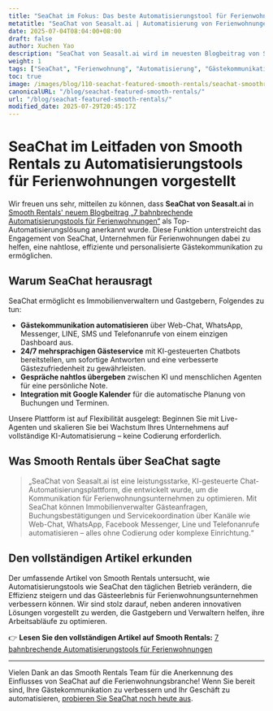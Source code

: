 ```yaml
---
title: "SeaChat im Fokus: Das beste Automatisierungstool für Ferienwohnungen von Smooth Rentals"
metatitle: "SeaChat von Seasalt.ai | Automatisierung von Ferienwohnungen | Smooth Rentals Feature"
date: 2025-07-04T08:04:00+08:00
draft: false
author: Xuchen Yao
description: "SeaChat von Seasalt.ai wird im neuesten Blogbeitrag von Smooth Rentals als führendes Automatisierungstool für Ferienwohnungen anerkannt. Entdecken Sie, wie SeaChat die Gästekommunikation optimiert und die Effizienz steigert."
weight: 1
tags: ["SeaChat", "Ferienwohnung", "Automatisierung", "Gästekommunikation", "Smooth Rentals", "AI Chatbot"]
toc: true
image: /images/blog/110-seachat-featured-smooth-rentals/seachat-smoothrentals-feature.jpeg
canonicalURL: "/blog/seachat-featured-smooth-rentals/"
url: "/blog/seachat-featured-smooth-rentals/"
modified_date: 2025-07-29T20:45:17Z
---
```


# SeaChat im Leitfaden von Smooth Rentals zu Automatisierungstools für Ferienwohnungen vorgestellt

Wir freuen uns sehr, mitteilen zu können, dass **SeaChat von Seasalt.ai** in [Smooth Rentals' neuem Blogbeitrag „7 bahnbrechende Automatisierungstools für Ferienwohnungen“](https://smooth.rentals/blog/vacation-rental-automation-tools/) als Top-Automatisierungslösung anerkannt wurde. Diese Funktion unterstreicht das Engagement von SeaChat, Unternehmen für Ferienwohnungen dabei zu helfen, eine nahtlose, effiziente und personalisierte Gästekommunikation zu ermöglichen.

## Warum SeaChat herausragt

SeaChat ermöglicht es Immobilienverwaltern und Gastgebern, Folgendes zu tun:

- **Gästekommunikation automatisieren** über Web-Chat, WhatsApp, Messenger, LINE, SMS und Telefonanrufe von einem einzigen Dashboard aus.
- **24/7 mehrsprachigen Gästeservice** mit KI-gesteuerten Chatbots bereitstellen, um sofortige Antworten und eine verbesserte Gästezufriedenheit zu gewährleisten.
- **Gespräche nahtlos übergeben** zwischen KI und menschlichen Agenten für eine persönliche Note.
- **Integration mit Google Kalender** für die automatische Planung von Buchungen und Terminen.

Unsere Plattform ist auf Flexibilität ausgelegt: Beginnen Sie mit Live-Agenten und skalieren Sie bei Wachstum Ihres Unternehmens auf vollständige KI-Automatisierung – keine Codierung erforderlich.

## Was Smooth Rentals über SeaChat sagte

> „SeaChat von Seasalt.ai ist eine leistungsstarke, KI-gesteuerte Chat-Automatisierungsplattform, die entwickelt wurde, um die Kommunikation für Ferienwohnungsunternehmen zu optimieren. Mit SeaChat können Immobilienverwalter Gästeanfragen, Buchungsbestätigungen und Servicekoordination über Kanäle wie Web-Chat, WhatsApp, Facebook Messenger, Line und Telefonanrufe automatisieren – alles ohne Codierung oder komplexe Einrichtung.“

## Den vollständigen Artikel erkunden

Der umfassende Artikel von Smooth Rentals untersucht, wie Automatisierungstools wie SeaChat den täglichen Betrieb verändern, die Effizienz steigern und das Gästeerlebnis für Ferienwohnungsunternehmen verbessern können. Wir sind stolz darauf, neben anderen innovativen Lösungen vorgestellt zu werden, die Gastgebern und Verwaltern helfen, ihre Arbeitsabläufe zu optimieren.

👉 **Lesen Sie den vollständigen Artikel auf Smooth Rentals:**
[7 bahnbrechende Automatisierungstools für Ferienwohnungen](https://smooth.rentals/blog/vacation-rental-automation-tools/)

---

Vielen Dank an das Smooth Rentals Team für die Anerkennung des Einflusses von SeaChat auf die Ferienwohnungsbranche! Wenn Sie bereit sind, Ihre Gästekommunikation zu verbessern und Ihr Geschäft zu automatisieren, [probieren Sie SeaChat noch heute aus](https://chat.seasalt.ai/?utm_source=blog).
